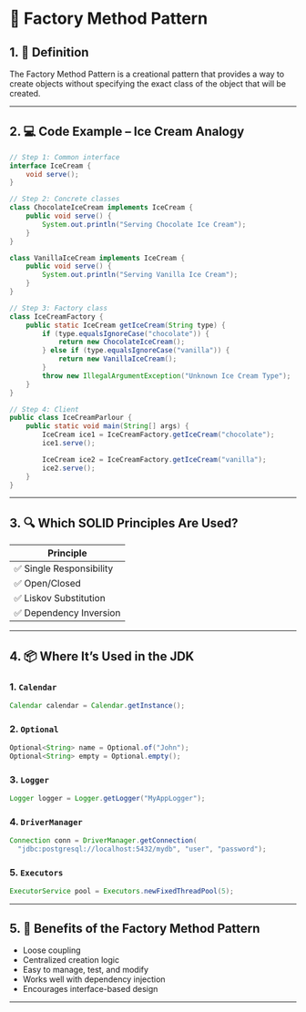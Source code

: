 
# 🎥 Factory Method Pattern

## 1. 🎯 Definition

The Factory Method Pattern is a creational pattern that provides a way to create objects without specifying the exact class of the object that will be created.

---

## 2. 💻 Code Example – Ice Cream Analogy

```java
// Step 1: Common interface
interface IceCream {
    void serve();
}

// Step 2: Concrete classes
class ChocolateIceCream implements IceCream {
    public void serve() {
        System.out.println("Serving Chocolate Ice Cream");
    }
}

class VanillaIceCream implements IceCream {
    public void serve() {
        System.out.println("Serving Vanilla Ice Cream");
    }
}

// Step 3: Factory class
class IceCreamFactory {
    public static IceCream getIceCream(String type) {
        if (type.equalsIgnoreCase("chocolate")) {
            return new ChocolateIceCream();
        } else if (type.equalsIgnoreCase("vanilla")) {
            return new VanillaIceCream();
        }
        throw new IllegalArgumentException("Unknown Ice Cream Type");
    }
}

// Step 4: Client
public class IceCreamParlour {
    public static void main(String[] args) {
        IceCream ice1 = IceCreamFactory.getIceCream("chocolate");
        ice1.serve();

        IceCream ice2 = IceCreamFactory.getIceCream("vanilla");
        ice2.serve();
    }
}
```

---

## 3. 🔍 Which SOLID Principles Are Used?

| Principle |
|----------|
| ✅ Single Responsibility |
| ✅ Open/Closed |
| ✅ Liskov Substitution |
| ✅ Dependency Inversion |

---

## 4. 📦 Where It’s Used in the JDK

### 1. `Calendar`

```java
Calendar calendar = Calendar.getInstance();
```

### 2. `Optional`

```java
Optional<String> name = Optional.of("John");
Optional<String> empty = Optional.empty();
```

### 3. `Logger`

```java
Logger logger = Logger.getLogger("MyAppLogger");
```

### 4. `DriverManager`

```java
Connection conn = DriverManager.getConnection(
  "jdbc:postgresql://localhost:5432/mydb", "user", "password");
```

### 5. `Executors`

```java
ExecutorService pool = Executors.newFixedThreadPool(5);
```

---

## 5. 🌟 Benefits of the Factory Method Pattern

- Loose coupling
- Centralized creation logic
- Easy to manage, test, and modify
- Works well with dependency injection
- Encourages interface-based design

---
